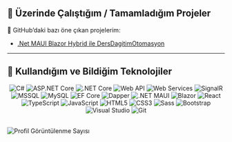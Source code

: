 ## 🚀 Üzerinde Çalıştığım / Tamamladığım Projeler

🔗 GitHub’daki bazı öne çıkan projelerim:

- [.Net MAUI Blazor Hybrid ile DersDagitimOtomasyon](https://github.com/bytlhakds/DersDagitimOtomasyon)

---

## 🧰 Kullandığım ve Bildiğim Teknolojiler

<div align="center">

<!-- ⚙️ Backend & API -->
<img src="https://img.shields.io/badge/C%23-239120?style=for-the-badge&logo=c-sharp&logoColor=white" alt="C#" />
<img src="https://img.shields.io/badge/ASP.NET%20Core-5C2D91?style=for-the-badge&logo=dotnet&logoColor=white" alt="ASP.NET Core"/>
<img src="https://img.shields.io/badge/.NET%20Core-512BD4?style=for-the-badge&logo=dotnet&logoColor=white" alt=".NET Core"/>
<img src="https://img.shields.io/badge/Web%20API-8E44AD?style=for-the-badge&logo=web&logoColor=white" alt="Web API"/>
<img src="https://img.shields.io/badge/Web%20Servisler-0078D4?style=for-the-badge&logo=dotnet&logoColor=white" alt="Web Services"/>
<img src="https://img.shields.io/badge/SignalR-5C2D91?style=for-the-badge&logo=dotnet&logoColor=white" alt="SignalR" />
<!-- 🧱 Veri Tabanı Teknolojileri -->
<img src="https://img.shields.io/badge/MSSQL-CC2927?style=for-the-badge&logo=microsoftsqlserver&logoColor=white" alt="MSSQL"/>
<img src="https://img.shields.io/badge/MySQL-4479A1?style=for-the-badge&logo=mysql&logoColor=white" alt="MySQL"/>

<!-- ⚙️ ORM ve Veri Erişim Teknolojileri -->
<img src="https://img.shields.io/badge/Entity%20Framework%20Core-512BD4?style=for-the-badge&logo=dotnet&logoColor=white" alt="EF Core"/>
<img src="https://img.shields.io/badge/Dapper-0A0A0A?style=for-the-badge&logo=github&logoColor=white" alt="Dapper"/>

<!-- 🖥️ Cross-Platform UI -->
<img src="https://img.shields.io/badge/.NET%20MAUI-512BD4?style=for-the-badge&logo=dotnet&logoColor=white" alt=".NET MAUI"/>
<img src="https://img.shields.io/badge/Blazor-512BD4?style=for-the-badge&logo=blazor&logoColor=white" alt="Blazor"/>

<!-- 🌐 Frontend -->
<img src="https://img.shields.io/badge/React-20232A?style=for-the-badge&logo=react&logoColor=61DAFB" alt="React"/>
<img src="https://img.shields.io/badge/TypeScript-3178C6?style=for-the-badge&logo=typescript&logoColor=white" alt="TypeScript"/>
<img src="https://img.shields.io/badge/JavaScript-F7DF1E?style=for-the-badge&logo=javascript&logoColor=black" alt="JavaScript"/>
<img src="https://img.shields.io/badge/HTML5-E34F26?style=for-the-badge&logo=html5&logoColor=white" alt="HTML5"/>
<img src="https://img.shields.io/badge/CSS3-1572B6?style=for-the-badge&logo=css3&logoColor=white" alt="CSS3"/>
<img src="https://img.shields.io/badge/Sass-CC6699?style=for-the-badge&logo=sass&logoColor=white" alt="Sass"/>
<img src="https://img.shields.io/badge/Bootstrap-563D7C?style=for-the-badge&logo=bootstrap&logoColor=white" alt="Bootstrap"/>

<!-- 🔧 Geliştirme Araçları -->
<img src="https://img.shields.io/badge/Visual%20Studio-5C2D91?style=for-the-badge&logo=visualstudio&logoColor=white" alt="Visual Studio"/>
<img src="https://img.shields.io/badge/Git-F05032?style=for-the-badge&logo=git&logoColor=white" alt="Git"/>

</div>

<br/>

![Profil Görüntülenme Sayısı](https://komarev.com/ghpvc/?username=bytlhakds&color=blue&style=flat)


